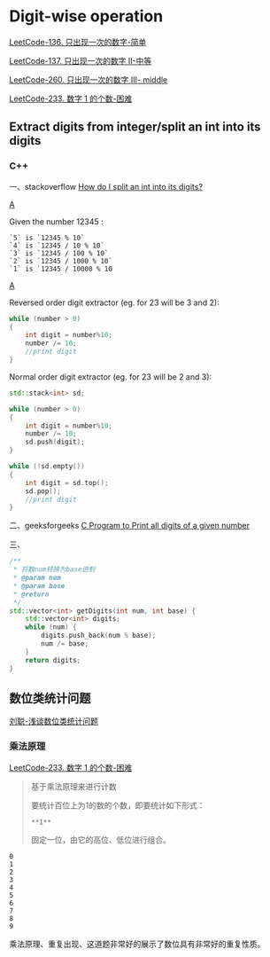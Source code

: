 # Digit-wise operation



[LeetCode-136. 只出现一次的数字-简单](https://leetcode.cn/problems/single-number/) 

[LeetCode-137. 只出现一次的数字 II-中等](https://leetcode.cn/problems/single-number-ii/) 

[LeetCode-260. 只出现一次的数字 III- middle](https://leetcode.cn/problems/single-number-iii/) 

[LeetCode-233. 数字 1 的个数-困难](https://leetcode.cn/problems/number-of-digit-one/) 



## Extract digits from integer/split an int into its digits

### C++

一、stackoverflow [How do I split an int into its digits?](https://stackoverflow.com/questions/4261589/how-do-i-split-an-int-into-its-digits)

[A](https://stackoverflow.com/a/4261638)

Given the number 12345 :

```
`5` is `12345 % 10`
`4` is `12345 / 10 % 10`
`3` is `12345 / 100 % 10`
`2` is `12345 / 1000 % 10`
`1` is `12345 / 10000 % 10
```

[A](https://stackoverflow.com/a/4261624)

Reversed order digit extractor (eg. for 23 will be 3 and 2):

```cpp
while (number > 0)
{
    int digit = number%10;
    number /= 10;
    //print digit
}
```

Normal order digit extractor (eg. for 23 will be 2 and 3):

```cpp
std::stack<int> sd;

while (number > 0)
{
    int digit = number%10;
    number /= 10;
    sd.push(digit);
}

while (!sd.empty())
{
    int digit = sd.top();
    sd.pop();
    //print digit
}
```

二、geeksforgeeks [C Program to Print all digits of a given number](https://www.geeksforgeeks.org/c-program-to-print-all-digits-of-a-given-number/)



三、

```c++
/**
 * 将数num转换为base进制
 * @param num 
 * @param base 
 * @return 
 */
std::vector<int> getDigits(int num, int base) {
    std::vector<int> digits;
    while (num) {
        digits.push_back(num % base);
        num /= base;
    }
    return digits;
}

```



## 数位类统计问题

[刘聪-浅谈数位类统计问题](https://www.gydoc.com/p-5722.html)  

### 乘法原理

[LeetCode-233. 数字 1 的个数-困难](https://leetcode.cn/problems/number-of-digit-one/) 

> 基于乘法原理来进行计数
>
> 要统计百位上为1的数的个数，即要统计如下形式：
>
> ```
> **1**
> ```
>
> 固定一位，由它的高位、低位进行组合。
>
> 

```
0
1
2
3
4
5
6
7
8
9
```

乘法原理、重复出现、这道题非常好的展示了数位具有非常好的重复性质。
